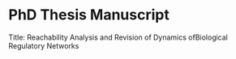 # PhD Thesis Manuscript

Title: Reachability Analysis and Revision of Dynamics ofBiological Regulatory Networks
